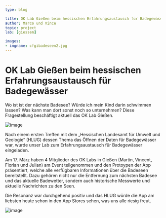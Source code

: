```yaml
---
type: blog

title: OK Lab Gießen beim hessischen Erfahrungsaustausch für Badegewässer
author: Marco und Vince
topic: project
lab: [giessen]

images:
- imgname: cfgibadeseen2.jpg
---
```


# OK Lab Gießen beim hessischen Erfahrungsaustausch für Badegewässer

Wo ist ist der nächste Badesee? Würde ich mein Kind darin schwimmen lassen? Was kann man dort sonst noch so unternehmen? Diese Fragestellung beschäftigt aktuell das OK Lab Gießen.

![image](/blog/cfgibadeseen2.jpg)

Nach einem ersten Treffen mit dem „Hessischen Landesamt für Umwelt und Geologie“ (HLUG) dessen Thema das Öffnen der Daten für Badegewässer war, wurde unser Lab zum Erfahrungsaustausch für Badegewässer eingeladen.

Am 17. März haben 4 Mitglieder des OK Labs in Gießen (Martin, Vincent, Florian und Julian) am Event teilgenommen und den Protoypen der App präsentiert, welche alle verfügbaren Informationen über die Badeseen bereitstellt. Dazu gehören nicht nur die Entfernung zum nächsten Badesee und das aktuelle Badewetter, sondern auch historische Messwerte und aktuelle Nachrichten zu den Seen.

Die Resonanz war durchgehend positiv und das HLUG würde die App am liebsten heute schon in den App Stores sehen, was uns alle riesig freut.

![image](/blog/cfgibadeseen.jpg)
